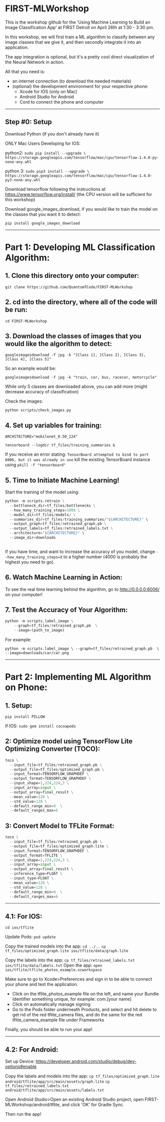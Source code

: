 # FIRST-MLWorkshop
This is the workshop github for the 'Using Machine Learning to Build an Image Classification App' at FIRST Detroit on April 26th at 1:30 - 3:30 pm.

In this workshop, we will first train a ML algorithm to classify between any image classes that we give it, and then secondly integrate it into an application. 

The app integration is optional, but it's a pretty cool direct visualization of the Neural Network in action.

All that you need is: 
 * an internet connection (to download the needed materials)
 * (optional) the development environment for your respective phone:
   * Xcode for IOS (only on Mac)
   * Android Studio for Android 
   * Cord to connect the phone and computer
______________________________________________________________________________________________________________________________
## Step #0: Setup 

Download Python (if you don't already have it)

ONLY Mac Users Developing for IOS: 

python2: `sudo pip install --upgrade \
 https://storage.googleapis.com/tensorflow/mac/cpu/tensorflow-1.4.0-py-none-any.whl`

python 3: `sudo pip3 install --upgrade \
 https://storage.googleapis.com/tensorflow/mac/cpu/tensorflow-1.4.0-py3-none-any.whl`
 
Download tensorflow following the instructions at https://www.tensorflow.org/install/ (the CPU version will be sufficient for this workshop)

Download google_images_download, if you would like to train the model on the classes that you want it to detect:

`pip install google_images_download`
______________________________________________________________________________________________________________________________

# Part 1: Developing ML Classification Algorithm:

## 1. Clone this directory onto your computer: 

`git clone https://github.com/QuantumTCode/FIRST-MLWorkshop`



## 2. cd into the directory, where all of the code will be run:

`cd FIRST-MLWorkshop`



## 3. Download the classes of images that you would like the algorithm to detect:

`googleimagesdownload -f jpg -k "[Class 1], [Class 2], [Class 3], [Class 4], [Class 5]" `

So an example would be:

`googleimagesdownload -f jpg -k "train, car, bus, racecar, motorcycle"`

While only 5 classes are downloaded above, you can add more (might decrease accuracy of classification)

Check the images: 

`python scripts/check_images.py`



## 4. Set up variables for training:

`ARCHITECTURE="mobilenet_0.50_224"`

`tensorboard --logdir tf_files/training_summaries &`

If you receive an error stating: `TensorBoard attempted to bind to port 6006, but it was already in use` kill the existing TensorBoard instance using `pkill -f "tensorboard"`


## 5. Time to Initiate Machine Learning!

Start the training of the model using:

```python
python -m scripts.retrain \
  --bottleneck_dir=tf_files/bottlenecks \
  --how_many_training_steps=1000 \
  --model_dir=tf_files/models/ \
  --summaries_dir=tf_files/training_summaries/"${ARCHITECTURE}" \
  --output_graph=tf_files/retrained_graph.pb \
  --output_labels=tf_files/retrained_labels.txt \
  --architecture="${ARCHITECTURE}" \
  --image_dir=downloads
  
  ```
  
If you have time, and want to increase the accuracy of you model, change `--how_many_training_steps=X` to a higher number (4000 is probably the highest you need to go).


## 6. Watch Machine Learning in Action:

To see the real time learning behind the algorithm, go to http://0.0.0.0:6006/ on your computer!

## 7. Test the Accuracy of Your Algorithm:
```python
python -m scripts.label_image \
    --graph=tf_files/retrained_graph.pb  \
    --image=(path_to_image) 
   ```
    
For example:

`python -m scripts.label_image \
    --graph=tf_files/retrained_graph.pb  \
    --image=downloads/car/car.png`
  
______________________________________________________________________________________________________________________________

# Part 2: Implementing ML Algorithm on Phone:

## 1. Setup:

`pip install PILLOW`

If IOS: `sudo gem install cocoapods`

## 2: Optimize model using TensorFlow Lite Optimizing Converter (TOCO):
```python
toco \
  --input_file=tf_files/retrained_graph.pb \
  --output_file=tf_files/optimized_graph.pb \
  --input_format=TENSORFLOW_GRAPHDEF \
  --output_format=TENSORFLOW_GRAPHDEF \
  --input_shape=1,224,224,3 \
  --input_array=input \
  --output_array=final_result \
  --mean_value=128 \
  --std_value=128 \
  --default_range_min=0  \
  --default_ranges_max=6
  ```

## 3: Convert Model to TFLite Format:

```python 
toco \
  --input_file=tf_files/retrained_graph.pb \
  --output_file=tf_files/optimized_graph.lite \
  --input_format=TENSORFLOW_GRAPHDEF \
  --output_format=TFLITE \
  --input_shape=1,224,224,3 \
  --input_array=input \
  --output_array=final_result \
  --inference_type=FLOAT \
  --input_type=FLOAT \
  --mean_value=128 \
  --std_value=128 \
  --default_range_min=0  \
  --default_ranges_max=6
  ```
___________________________
## 4.1: For IOS:
`cd ios/tflite`

Update Pods:
`pod update`

Copy the trained models into the app:
`cd ../..`
`cp tf_files/optimized_graph.lite ios/tflite/data/graph.lite`

Copy the labels into the app:
`cp tf_files/retrained_labels.txt ios/tflite/data/labels.txt`
Open the app:
`open ios/tflite/tflite_photos_example.xcworkspace`

Make sure to go to Xcode>Preferences and sign in to be able to connect your phone and test the application.

  *  Click on the tflite_photos_example file on the left, and name your Bundle Identifier something unique, for example: com.[your name]
  * Click on automatically manage signing
  * Go to the Pods folder underneath Products, and select and hit delete to get rid of the red tflite_camera files, and do the same for the red tflite_camera_example file under Frameworks
  
Finally, you should be able to run your app!

___________________________
## 4.2: For Android:
Set up Device: https://developer.android.com/studio/debug/dev-options#enable

Copy the labels and models into the app:
`cp tf_files/optimized_graph.lite android/tflite/app/src/main/assets/graph.lite`
`cp tf_files/retrained_labels.txt android/tflite/app/src/main/assets/labels.txt`

Open Android Studio>Open an existing Android Studio project, open FIRST-MLWorkshop/android/tflite, and click 'OK' for Gradle Sync.

Then run the app!
